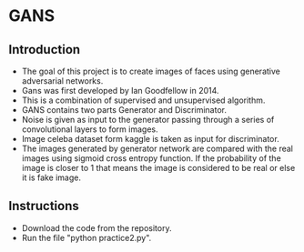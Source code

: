 # GANS

## Introduction
- The goal of this project is to create images of faces using generative adversarial networks.
- Gans was first developed by Ian Goodfellow in 2014.
- This is a combination of supervised and unsupervised algorithm.
- GANS contains two parts Generator and Discriminator.
- Noise is given as input to the generator passing through a series of convolutional layers to form images.
- Image celeba dataset form kaggle is taken as input for discriminator.
- The images generated by generator network are compared with the real images using sigmoid cross entropy function. If the probability of the image is closer to 1 that means the image is considered to be real or else it is fake image.

## Instructions
- Download the code from the repository.
- Run the file "python practice2.py".
